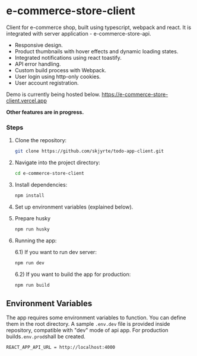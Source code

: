 # e-commerce-store-client

Client for e-commerce shop, built using typescript, webpack and react. It is integrated with server application - e-commerce-store-api.

- Responsive design.
- Product thumbnails with hover effects and dynamic loading states.
- Integrated notifications using react toastify.
- API error handling.
- Custom build process with Webpack.
- User login using http-only cookies.
- User account registration.

Demo is currently being hosted below.
https://e-commerce-store-client.vercel.app

**Other features are in progress.**

### Steps

1. Clone the repository:

   ```bash
   git clone https://github.com/skjyrte/todo-app-client.git
   ```

2. Navigate into the project directory:

   ```bash
   cd e-commerce-store-client
   ```

3. Install dependencies:

   ```bash
   npm install
   ```

4. Set up environment variables (explained below).

5. Prepare husky

   ```bash
   npm run husky
   ```

6. Running the app:

   6.1) If you want to run dev server:

   ```bash
   npm run dev
   ```

   6.2) If you want to build the app for production:

   ```bash
   npm run build
   ```

## Environment Variables

The app requires some environment variables to function. You can define them in the root directory. A sample `.env.dev` file is provided inside repository, compatible with "dev" mode of api app. For production builds`.env.prod`shall be created.

```bash
REACT_APP_API_URL = http://localhost:4000
```
